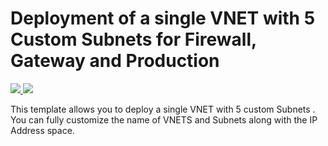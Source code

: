 ﻿# Deployment of a single VNET with 5  Custom Subnets for Firewall, Gateway and Production 

<a href="https://portal.azure.com/#create/Microsoft.Template/uri/https://github.com/techtalkdeepak/Azure-VNET-with-5-Custom-Subnets-/blob/master/Subnet_5/Subnet_5/azuredeploy.json" target="_blank">
    <img src="http://azuredeploy.net/deploybutton.png"/>
</a>
<a href="http://armviz.io/#/?load=https://github.com/techtalkdeepak/Azure-VNET-with-5-Custom-Subnets-/blob/master/Subnet_5/Subnet_5/azuredeploy.json" target="_blank">
    <img src="http://armviz.io/visualizebutton.png"/>
</a>

This template allows you to deploy a single VNET with 5 custom Subnets . You can fully customize the name of VNETS and Subnets along with the IP Address space.
